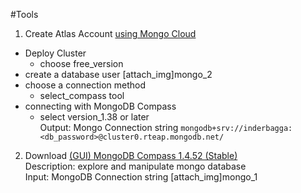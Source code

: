 #Tools

1. Create Atlas Account [using Mongo Cloud](https://www.mongodb.com/lp/cloud/atlas/try4-reg)
* Deploy Cluster
  - choose free_version
* create a database user [attach_img]mongo_2
* choose a connection method
  - select_compass tool
* connecting with MongoDB Compass
  - select version_1.38 or later<br />
Output: Mongo Connection string `mongodb+srv://inderbagga:<db_password>@cluster0.rteap.mongodb.net/`

2. Download [(GUI) MongoDB Compass 1.4.52 (Stable)](https://www.mongodb.com/try/download/compass)
   <br />
   Description: explore and manipulate mongo database
   <br />
   Input: MongoDB Connection string [attach_img]mongo_1




